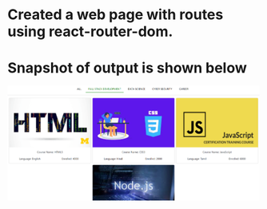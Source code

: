 # Created a web page with routes using react-router-dom.

# Snapshot of output is shown below

![img](image.png)